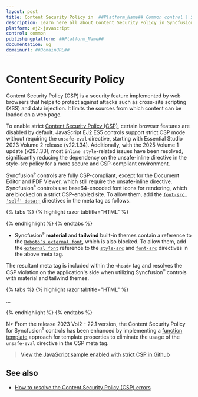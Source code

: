 ```yaml
---
layout: post
title: Content Security Policy in  ##Platform_Name## Common control | Syncfusion
description: Learn here all about Content Security Policy in Syncfusion  ##Platform_Name##  Common control of Syncfusion Essential JS 2 and more.
platform: ej2-javascript
control: common
publishingplatform: ##Platform_Name##
documentation: ug
domainurl: ##DomainURL##
---
```


# Content Security Policy

Content Security Policy (CSP) is a security feature implemented by web browsers that helps to protect against attacks such as cross-site scripting (XSS) and data injection. It limits the sources from which content can be loaded on a web page.

To enable strict [Content Security Policy (CSP)](https://csp.withgoogle.com/docs/strict-csp.html), certain browser features are disabled by default. JavaScript EJ2 ES5 controls support strict CSP mode without requiring the `unsafe-eval` directive, starting with Essential Studio 2023 Volume 2 release (v22.1.34). Additionally, with the 2025 Volume 1 update (v29.1.33), most `inline style`-related issues have been resolved, significantly reducing the dependency on the unsafe-inline directive in the style-src policy for a more secure and CSP-compliant environment.

Syncfusion<sup style="font-size:70%">&reg;</sup> controls are fully CSP-compliant, except for the Document Editor and PDF Viewer, which still require the unsafe-inline directive. Syncfusion<sup style="font-size:70%">&reg;</sup> controls use base64-encoded font icons for rendering, which are blocked on a strict CSP-enabled site. To allow them, add the [`font-src 'self' data:;`](https://developer.mozilla.org/en-US/docs/Web/HTTP/Headers/Content-Security-Policy/font-src) directives in the meta tag as follows.


{% tabs %}
{% highlight razor tabtitle="HTML" %}

<meta http-equiv="Content-Security-Policy" content="default-src 'self';
    style-src 'self';
    font-src 'self'  data:;" />

{% endhighlight %}
{% endtabs %}

* Syncfusion<sup style="font-size:70%">&reg;</sup> **material** and **tailwind** built-in themes contain a reference to the [`Roboto’s external font`](https://fonts.googleapis.com/css?family=Roboto:400,500), which is also blocked. To allow them, add the [`external font`](https://fonts.googleapis.com/css?family=Roboto:400,500) reference to the [`style-src`](https://developer.mozilla.org/en-US/docs/Web/HTTP/Headers/Content-Security-Policy/style-src) and [`font-src`](https://developer.mozilla.org/en-US/docs/Web/HTTP/Headers/Content-Security-Policy/font-src) directives in the above meta tag.

The resultant meta tag is included within the `<head>` tag and resolves the CSP violation on the application's side when utilizing Syncfusion<sup style="font-size:70%">&reg;</sup> controls with material and tailwind themes.

{% tabs %}
{% highlight razor tabtitle="HTML" %}

<head>
    ...
    <meta http-equiv="Content-Security-Policy" content="default-src 'self';
    style-src 'self' https://fonts.googleapis.com/ 'unsafe-inline';
    font-src 'self' https://fonts.googleapis.com/ https://fonts.gstatic.com/ data:;" />
</head>

{% endhighlight %}
{% endtabs %}

N> From the release 2023 Vol2 - 22.1 version, the Content Security Policy for Syncfusion<sup style="font-size:70%">&reg;</sup> controls has been enhanced by implementing a [function template](../template#function-template) approach for template properties to eliminate the usage of the `unsafe-eval` directive in the CSP meta tag.

> [View the JavaScript sample enabled with strict CSP in Github](https://github.com/SyncfusionExamples/ej2-javascript-csp-example)

## See also

* [How to resolve the Content Security Policy (CSP) errors](../how-to/csp-errors)